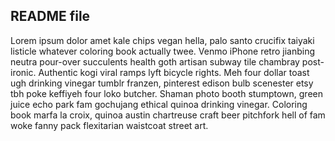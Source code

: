 ## README file

Lorem ipsum dolor amet kale chips vegan hella, palo santo crucifix taiyaki listicle whatever coloring book actually twee. Venmo iPhone retro jianbing neutra pour-over succulents health goth artisan subway tile chambray post-ironic. Authentic kogi viral ramps lyft bicycle rights. Meh four dollar toast ugh drinking vinegar tumblr franzen, pinterest edison bulb scenester etsy tbh poke keffiyeh four loko butcher. Shaman photo booth stumptown, green juice echo park fam gochujang ethical quinoa drinking vinegar. Coloring book marfa la croix, quinoa austin chartreuse craft beer pitchfork hell of fam woke fanny pack flexitarian waistcoat street art.

